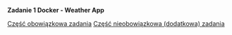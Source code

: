 **Zadanie 1 Docker - Weather App**

[Część obowiązkowa zadania](zadanie1.md)
[Część nieobowiązkowa (dodatkowa) zadania](zadanie1_dod.md)